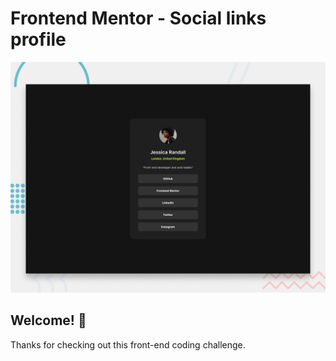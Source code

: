 # Frontend Mentor - Social links profile

![Design preview for the Social links profile coding challenge](./design/desktop-preview.jpg)

## Welcome! 👋

Thanks for checking out this front-end coding challenge.


